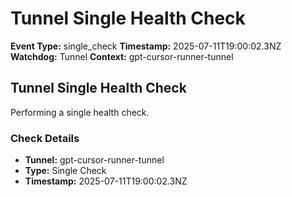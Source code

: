 # Tunnel Single Health Check

**Event Type:** single_check
**Timestamp:** 2025-07-11T19:00:02.3NZ
**Watchdog:** Tunnel
**Context:** gpt-cursor-runner-tunnel


## Tunnel Single Health Check

Performing a single health check.

### Check Details
- **Tunnel:** gpt-cursor-runner-tunnel
- **Type:** Single Check
- **Timestamp:** 2025-07-11T19:00:02.3NZ


